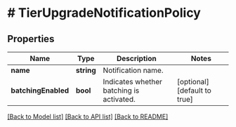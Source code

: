 # # TierUpgradeNotificationPolicy

## Properties

Name | Type | Description | Notes
------------ | ------------- | ------------- | -------------
**name** | **string** | Notification name. | 
**batchingEnabled** | **bool** | Indicates whether batching is activated. | [optional] [default to true]

[[Back to Model list]](../../README.md#documentation-for-models) [[Back to API list]](../../README.md#documentation-for-api-endpoints) [[Back to README]](../../README.md)


